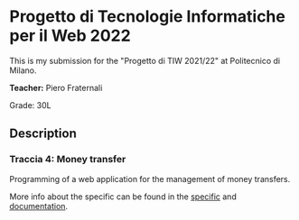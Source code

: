 # Progetto di Tecnologie Informatiche per il Web 2022

This is my submission for the "Progetto di TIW 2021/22" at Politecnico di Milano.

**Teacher:** Piero Fraternali

Grade: 30L

## Description
### Traccia 4: Money transfer

Programming of a web application for the management of money transfers.

More info about the specific can be found in the [specific](./deliverables/TIW%20progetti%202021-22-v2.pdf) and [documentation](./deliverables/TIW%20-%20Documentazione%20-%20Benedetti.pdf).
